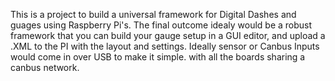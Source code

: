 This is a project to build a universal framework for Digital Dashes and guages using Raspberry Pi's. The final outcome idealy would be a robust framework that you can build your gauge setup in a GUI editor, and upload a .XML to the PI with the layout and settings. 
Ideally sensor or Canbus Inputs would come in over USB to make it simple. with all the boards sharing a canbus network. 
